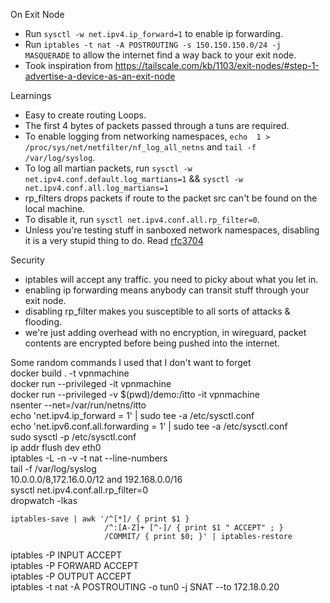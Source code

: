 On Exit Node
- Run `sysctl -w net.ipv4.ip_forward=1` to enable ip forwarding.
- Run `iptables -t nat -A POSTROUTING -s 150.150.150.0/24 -j MASQUERADE` to allow the internet find a way back to your exit node.
- Took inspiration from https://tailscale.com/kb/1103/exit-nodes/#step-1-advertise-a-device-as-an-exit-node

Learnings
- Easy to create routing Loops.
- The first 4 bytes of packets passed through a tuns are required.
- To enable logging from networking namespaces, `echo  1 > /proc/sys/net/netfilter/nf_log_all_netns` and  `tail -f /var/log/syslog`.
- To log all martian packets, run `sysctl -w net.ipv4.conf.default.log_martians=1` && `sysctl -w net.ipv4.conf.all.log_martians=1`
- rp_filters drops packets if route to the packet src can't be found on the local machine. 
- To disable it, run `sysctl net.ipv4.conf.all.rp_filter=0`.
- Unless you're testing stuff in sanboxed network namespaces, disabling it is a very stupid thing to do. Read [rfc3704](https://www.rfc-editor.org/rfc/rfc3704)

Security  
- iptables will accept any traffic. you need to picky about what you let in.
- enabling ip forwarding means anybody can transit stuff through your exit node.
- disabling rp_filter makes you susceptible to all sorts of attacks & flooding.
- we're just adding overhead with no encryption, in wireguard, packet contents are encrypted before being pushed into the internet.
  
Some random commands I used that I don't want to forget  
docker build . -t vpnmachine  
docker run --privileged -it vpnmachine  
docker run --privileged -v $(pwd)/demo:/itto -it vpnmachine  
nsenter --net=/var/run/netns/itto  
echo 'net.ipv4.ip_forward = 1' | sudo tee -a /etc/sysctl.conf  
echo 'net.ipv6.conf.all.forwarding = 1' | sudo tee -a /etc/sysctl.conf  
sudo sysctl -p /etc/sysctl.conf  
ip addr flush dev eth0  
iptables -L -n -v -t nat --line-numbers  
tail -f /var/log/syslog  
10.0.0.0/8,172.16.0.0/12 and 192.168.0.0/16  
sysctl net.ipv4.conf.all.rp_filter=0  
dropwatch -lkas
```
iptables-save | awk '/^[*]/ { print $1 } 
                     /^:[A-Z]+ [^-]/ { print $1 " ACCEPT" ; }
                     /COMMIT/ { print $0; }' | iptables-restore
```  
iptables -P INPUT ACCEPT  
iptables -P FORWARD ACCEPT  
iptables -P OUTPUT ACCEPT  
iptables -t nat -A POSTROUTING -o tun0 -j SNAT --to 172.18.0.20  
